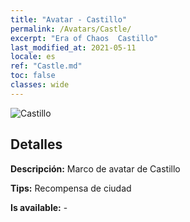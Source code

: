 ```yaml
---
title: "Avatar - Castillo"
permalink: /Avatars/Castle/
excerpt: "Era of Chaos  Castillo"
last_modified_at: 2021-05-11
locale: es
ref: "Castle.md"
toc: false
classes: wide
---
```

 ![Castillo](/images/a/avatarFrame_11.png)

## Detalles

 **Descripción:** Marco de avatar de Castillo 

 **Tips:** Recompensa de ciudad 

 **Is available:**  - 

